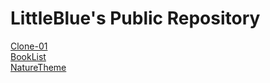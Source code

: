 <h1>LittleBlue's Public Repository</h1>
<a href="https://littleblue512.github.io/LittleBluePublic/projects/Clone-01/">Clone-01</a><br>
<a href="https://littleblue512.github.io/LittleBluePublic/projects/BookList/">BookList</a><br>
<a href="https://littleblue512.github.io/LittleBluePublic/projects/NatureTheme/">NatureTheme</a><br>

